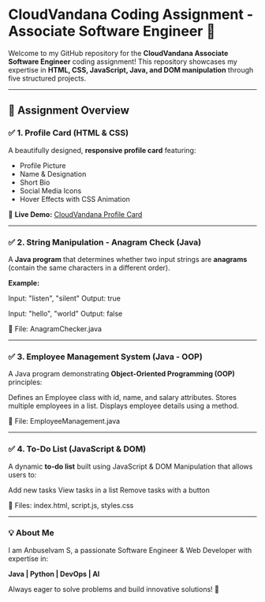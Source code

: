 # CloudVandana Coding Assignment - Associate Software Engineer 🚀

Welcome to my GitHub repository for the **CloudVandana Associate Software Engineer** coding assignment!
This repository showcases my expertise in **HTML, CSS, JavaScript, Java, and DOM manipulation** through five structured projects.

---

## 📌 Assignment Overview

### ✅ 1. Profile Card (HTML & CSS)

A beautifully designed, **responsive profile card** featuring:

- Profile Picture
- Name & Designation
- Short Bio
- Social Media Icons
- Hover Effects with CSS Animation

🔗 **Live Demo:** [CloudVandana Profile Card](https://anbuselvam1612.github.io/CloudVandana/)

---

### ✅ 2. String Manipulation - Anagram Check (Java)

A **Java program** that determines whether two input strings are **anagrams** (contain the same characters in a different order).

**Example:**

Input:  "listen", "silent"
Output: true

Input:  "hello", "world"
Output: false

📂 File: AnagramChecker.java

---

### ✅ 3. Employee Management System (Java - OOP)
A Java program demonstrating **Object-Oriented Programming (OOP)** principles:

Defines an Employee class with id, name, and salary attributes.
Stores multiple employees in a list.
Displays employee details using a method.

📂 File: EmployeeManagement.java

---

### ✅ 4. To-Do List (JavaScript & DOM)
A dynamic **to-do list** built using JavaScript & DOM Manipulation that allows users to:

Add new tasks
View tasks in a list
Remove tasks with a button

📂 Files: index.html, script.js, styles.css

---

### 💡 About Me

I am Anbuselvam S, a passionate Software Engineer & Web Developer with expertise in:

**Java | Python | DevOps | AI**

Always eager to solve problems and build innovative solutions! 🚀
